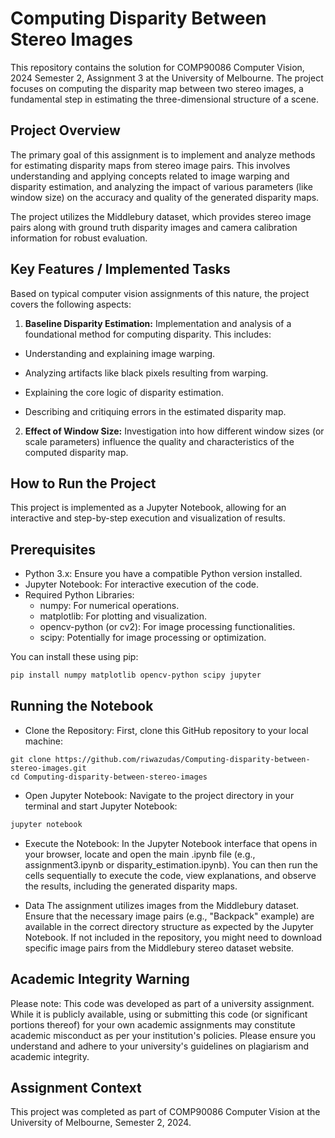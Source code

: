 # Computing Disparity Between Stereo Images
This repository contains the solution for COMP90086 Computer Vision, 2024 Semester 2, Assignment 3 at the University of Melbourne. The project focuses on computing the disparity map between two stereo images, a fundamental step in estimating the three-dimensional structure of a scene.

## Project Overview
The primary goal of this assignment is to implement and analyze methods for estimating disparity maps from stereo image pairs. This involves understanding and applying concepts related to image warping and disparity estimation, and analyzing the impact of various parameters (like window size) on the accuracy and quality of the generated disparity maps.

The project utilizes the Middlebury dataset, which provides stereo image pairs along with ground truth disparity images and camera calibration information for robust evaluation.

## Key Features / Implemented Tasks
Based on typical computer vision assignments of this nature, the project covers the following aspects:

1. **Baseline Disparity Estimation:** Implementation and analysis of a foundational method for computing disparity. This includes:

- Understanding and explaining image warping.

- Analyzing artifacts like black pixels resulting from warping.

- Explaining the core logic of disparity estimation.

- Describing and critiquing errors in the estimated disparity map.

2. **Effect of Window Size:** Investigation into how different window sizes (or scale parameters) influence the quality and characteristics of the computed disparity map.

## How to Run the Project
This project is implemented as a Jupyter Notebook, allowing for an interactive and step-by-step execution and visualization of results.

## Prerequisites
- Python 3.x: Ensure you have a compatible Python version installed.
- Jupyter Notebook: For interactive execution of the code.
- Required Python Libraries:
  - numpy: For numerical operations.
  - matplotlib: For plotting and visualization.
  - opencv-python (or cv2): For image processing functionalities.
  - scipy: Potentially for image processing or optimization.
  
You can install these using pip:
```bash
pip install numpy matplotlib opencv-python scipy jupyter
```

## Running the Notebook
- Clone the Repository:
  First, clone this GitHub repository to your local machine:
```
git clone https://github.com/riwazudas/Computing-disparity-between-stereo-images.git
cd Computing-disparity-between-stereo-images
```

- Open Jupyter Notebook:
  Navigate to the project directory in your terminal and start Jupyter Notebook:
```bash
jupyter notebook
```
- Execute the Notebook:
  In the Jupyter Notebook interface that opens in your browser, locate and open the main .ipynb file (e.g., assignment3.ipynb or disparity_estimation.ipynb). You can then run the cells sequentially to execute the   code, view explanations, and observe the results, including the generated disparity maps.

- Data
  The assignment utilizes images from the Middlebury dataset. Ensure that the necessary image pairs (e.g., "Backpack" example) are available in the correct directory structure as expected by the Jupyter Notebook.
  If not included in the repository, you might need to download specific image pairs from the Middlebury stereo dataset website.

## Academic Integrity Warning
Please note: This code was developed as part of a university assignment. While it is publicly available, using or submitting this code (or significant portions thereof) for your own academic assignments may constitute academic misconduct as per your institution's policies. Please ensure you understand and adhere to your university's guidelines on plagiarism and academic integrity.

## Assignment Context
This project was completed as part of COMP90086 Computer Vision at the University of Melbourne, Semester 2, 2024.
